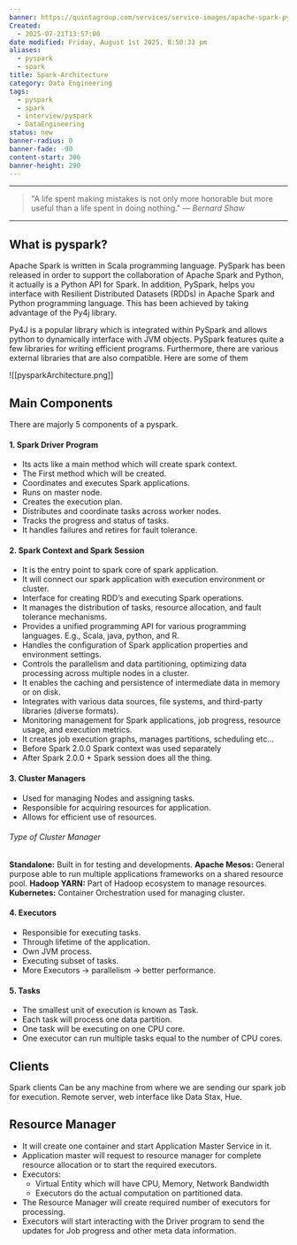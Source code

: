```yaml
---
banner: https://quintagroup.com/services/service-images/apache-spark-python-pyspark.jpg
Created:
  - 2025-07-21T13:57:00
date modified: Friday, August 1st 2025, 8:50:33 pm
aliases:
  - pyspark
  - spark
title: Spark-Architecture
category: Data Engineering
tags:
  - pyspark
  - spark
  - interview/pyspark
  - DataEngineering
status: new
banner-radius: 0
banner-fade: -90
content-start: 306
banner-height: 290
---
```

---
> "A life spent making mistakes is not only more honorable but more useful than a life spent in doing nothing."
> <cite>— Bernard Shaw</cite>

---

## What is pyspark?

Apache Spark is written in Scala programming language. PySpark has been released in order to support the collaboration of Apache Spark and Python, it actually is a Python API for Spark. In addition, PySpark, helps you interface with Resilient Distributed Datasets (RDDs) in Apache Spark and Python programming language. This has been achieved by taking advantage of the Py4j library.

Py4J is a popular library which is integrated within PySpark and allows python to dynamically interface with JVM objects. PySpark features quite a few libraries for writing efficient programs. Furthermore, there are various external libraries that are also compatible. Here are some of them

![[pysparkArchitecture.png]]

## Main Components

There are majorly 5 components of a pyspark. 
#### 1. Spark Driver Program

- Its acts like a main method which will create spark context.
- The First method which will be created.
- Coordinates and executes Spark applications.
- Runs on master node. 
- Creates the execution plan.
- Distributes and coordinate tasks across worker nodes. 
- Tracks the progress and status of tasks. 
- It handles failures and retires for fault tolerance.

#### 2. Spark Context and Spark Session

- It is the entry point to spark core of spark application.
- It will connect our spark application with execution environment or cluster. 
- Interface for creating RDD’s and executing Spark operations. 
- It manages the distribution of tasks, resource allocation, and fault tolerance mechanisms. 
- Provides a unified programming API for various programming languages. E.g., Scala, java, python, and R. 
- Handles the configuration of Spark application properties and environment settings. 
- Controls the parallelism and data partitioning, optimizing data processing across multiple nodes in a cluster. 
- It enables the caching and persistence of intermediate data in memory or on disk.
- Integrates with various data sources, file systems, and third-party libraries (diverse formats). 
- Monitoring management for Spark applications, job progress, resource usage, and execution metrics.
- It creates job execution graphs, manages partitions, scheduling etc... 
- Before Spark 2.0.0 Spark context was used separately 
- After Spark 2.0.0 + Spark session does all the thing.

#### 3. Cluster Managers

- Used for managing Nodes and assigning tasks. 
- Responsible for acquiring resources for application. 
- Allows for efficient use of resources.

###### Type of Cluster Manager

**Standalone:** Built in for testing and developments.
**Apache Mesos:** General purpose able to run multiple applications frameworks on a shared resource pool.
**Hadoop YARN:** Part of Hadoop ecosystem to manage resources.
**Kubernetes:** Container Orchestration used for managing cluster.

#### 4. Executors

- Responsible for executing tasks.
- Through lifetime of the application.
- Own JVM process.
- Executing subset of tasks.
- More Executors -> parallelism -> better performance.

#### 5. Tasks

- The smallest unit of execution is known as Task.
- Each task will process one data partition.
- One task will be executing on one CPU core.
- One executor can run multiple tasks equal to the number of CPU cores.


## Clients

Spark clients Can be any machine from where we are sending our spark job for execution. Remote server, web interface like Data Stax, Hue.

## Resource Manager

- It will create one container and start Application Master Service in it. 
- Application master will request to resource manager for complete resource allocation or to start the required executors.
- Executors:
	- Virtual Entity which will have CPU, Memory, Network Bandwidth
	- Executors do the actual computation on partitioned data.
- The Resource Manager will create required number of executors for processing.
- Executors will start interacting with the Driver program to send the updates for Job progress and other meta data information.

